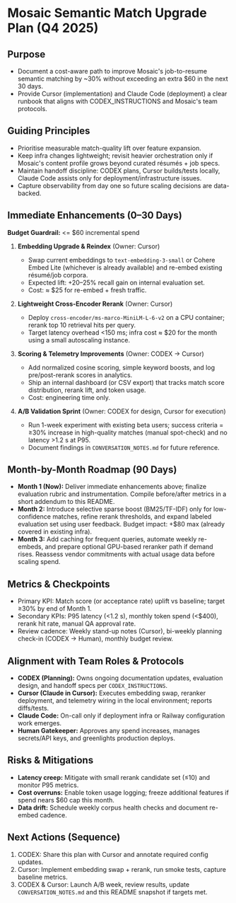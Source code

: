 # Mosaic Semantic Match Upgrade Plan (Q4 2025)

## Purpose
- Document a cost-aware path to improve Mosaic's job-to-resume semantic matching by ~30% without exceeding an extra $60 in the next 30 days.
- Provide Cursor (implementation) and Claude Code (deployment) a clear runbook that aligns with CODEX_INSTRUCTIONS and Mosaic's team protocols.

## Guiding Principles
- Prioritise measurable match-quality lift over feature expansion.
- Keep infra changes lightweight; revisit heavier orchestration only if Mosaic's content profile grows beyond curated résumés + job specs.
- Maintain handoff discipline: CODEX plans, Cursor builds/tests locally, Claude Code assists only for deployment/infrastructure issues.
- Capture observability from day one so future scaling decisions are data-backed.

## Immediate Enhancements (0–30 Days)
**Budget Guardrail:** <= $60 incremental spend

1. **Embedding Upgrade & Reindex** (Owner: Cursor)
   - Swap current embeddings to `text-embedding-3-small` or Cohere Embed Lite (whichever is already available) and re-embed existing résumé/job corpora.
   - Expected lift: +20–25% recall gain on internal evaluation set.
   - Cost: ≈ $25 for re-embed + fresh traffic.

2. **Lightweight Cross-Encoder Rerank** (Owner: Cursor)
   - Deploy `cross-encoder/ms-marco-MiniLM-L-6-v2` on a CPU container; rerank top 10 retrieval hits per query.
   - Target latency overhead <150 ms; infra cost ≈ $20 for the month using a small autoscaling instance.

3. **Scoring & Telemetry Improvements** (Owner: CODEX → Cursor)
   - Add normalized cosine scoring, simple keyword boosts, and log pre/post-rerank scores in analytics.
   - Ship an internal dashboard (or CSV export) that tracks match score distribution, rerank lift, and token usage.
   - Cost: engineering time only.

4. **A/B Validation Sprint** (Owner: CODEX for design, Cursor for execution)
   - Run 1-week experiment with existing beta users; success criteria = ≥30% increase in high-quality matches (manual spot-check) and no latency >1.2 s at P95.
   - Document findings in `CONVERSATION_NOTES.md` for future reference.

## Month-by-Month Roadmap (90 Days)
- **Month 1 (Now):** Deliver immediate enhancements above; finalize evaluation rubric and instrumentation. Compile before/after metrics in a short addendum to this README.
- **Month 2:** Introduce selective sparse boost (BM25/TF-IDF) only for low-confidence matches, refine rerank thresholds, and expand labeled evaluation set using user feedback. Budget impact: +$80 max (already covered in existing infra).
- **Month 3:** Add caching for frequent queries, automate weekly re-embeds, and prepare optional GPU-based reranker path if demand rises. Reassess vendor commitments with actual usage data before scaling spend.

## Metrics & Checkpoints
- Primary KPI: Match score (or acceptance rate) uplift vs baseline; target ≥30% by end of Month 1.
- Secondary KPIs: P95 latency (<1.2 s), monthly token spend (<$400), rerank hit rate, manual QA approval rate.
- Review cadence: Weekly stand-up notes (Cursor), bi-weekly planning check-in (CODEX → Human), monthly budget review.

## Alignment with Team Roles & Protocols
- **CODEX (Planning):** Owns ongoing documentation updates, evaluation design, and handoff specs per `CODEX_INSTRUCTIONS`.
- **Cursor (Claude in Cursor):** Executes embedding swap, reranker deployment, and telemetry wiring in the local environment; reports diffs/tests.
- **Claude Code:** On-call only if deployment infra or Railway configuration work emerges.
- **Human Gatekeeper:** Approves any spend increases, manages secrets/API keys, and greenlights production deploys.

## Risks & Mitigations
- **Latency creep:** Mitigate with small rerank candidate set (≤10) and monitor P95 metrics.
- **Cost overruns:** Enable token usage logging; freeze additional features if spend nears $60 cap this month.
- **Data drift:** Schedule weekly corpus health checks and document re-embed cadence.

## Next Actions (Sequence)
1. CODEX: Share this plan with Cursor and annotate required config updates.
2. Cursor: Implement embedding swap + rerank, run smoke tests, capture baseline metrics.
3. CODEX & Cursor: Launch A/B week, review results, update `CONVERSATION_NOTES.md` and this README snapshot if targets met.
